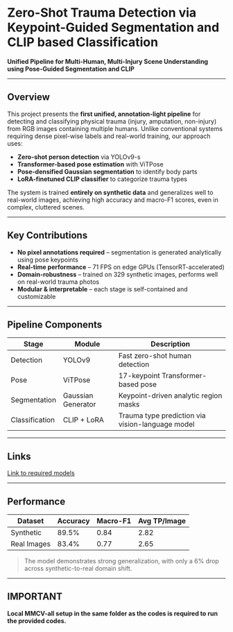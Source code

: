 # Zero-Shot Trauma Detection via Keypoint-Guided Segmentation and CLIP based Classification  
**Unified Pipeline for Multi-Human, Multi-Injury Scene Understanding using Pose-Guided Segmentation and CLIP**

---

## Overview  

This project presents the **first unified, annotation-light pipeline** for detecting and classifying physical trauma (injury, amputation, non-injury) from RGB images containing multiple humans. Unlike conventional systems requiring dense pixel-wise labels and real-world training, our approach uses:

- **Zero-shot person detection** via YOLOv9-s  
- **Transformer-based pose estimation** with ViTPose  
- **Pose-densified Gaussian segmentation** to identify body parts  
- **LoRA-finetuned CLIP classifier** to categorize trauma types  

The system is trained **entirely on synthetic data** and generalizes well to real-world images, achieving high accuracy and macro-F1 scores, even in complex, cluttered scenes.

---

## Key Contributions

- **No pixel annotations required** – segmentation is generated analytically using pose keypoints  
- **Real-time performance** – 71 FPS on edge GPUs (TensorRT-accelerated)  
- **Domain-robustness** – trained on 329 synthetic images, performs well on real-world trauma photos  
- **Modular & interpretable** – each stage is self-contained and customizable  

---

## Pipeline Components  

| Stage        | Module             | Description                              |
|--------------|--------------------|------------------------------------------|
| Detection    | YOLOv9             | Fast zero-shot human detection           |
| Pose         | ViTPose            | 17-keypoint Transformer-based pose       |
| Segmentation | Gaussian Generator | Keypoint-driven analytic region masks    |
| Classification | CLIP + LoRA     | Trauma type prediction via vision-language model |

---

## Links  

[Link to required models](https://drive.google.com/drive/folders/1MLY02-5aVPl5mP5_NFZr9ktiTRYWvK-r?usp=drive_link)

---

## Performance  

| Dataset      | Accuracy | Macro-F1 | Avg TP/Image |
|--------------|----------|----------|--------------|
| Synthetic    | 89.5%    | 0.84     | 2.82         |
| Real Images  | 83.4%    | 0.77     | 2.65         |

> The model demonstrates strong generalization, with only a 6% drop across synthetic-to-real domain shift.

---

## IMPORTANT

**Local MMCV-all setup in the same folder as the codes is required to run the provided codes.**

